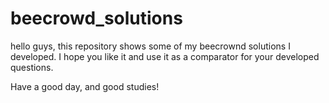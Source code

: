 # beecrowd_solutions
hello guys, this repository shows some of my beecrownd solutions I developed. I hope you like it and use it as a comparator for your developed questions.

Have a good day, and good studies!
